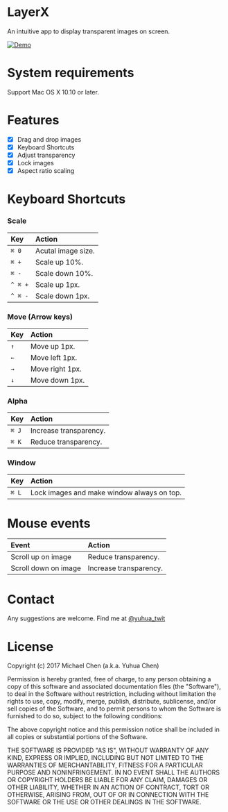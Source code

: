 # LayerX

An intuitive app to display transparent images on screen.

[![Demo](http://img.youtube.com/vi/35KixjZBDjY/0.jpg)](http://www.youtube.com/watch?v=35KixjZBDjY)

# System requirements

Support Mac OS X 10.10 or later.
 
# Features

- [x] Drag and drop images
- [x] Keyboard Shortcuts
- [x] Adjust transparency  
- [x] Lock images
- [X] Aspect ratio scaling

# Keyboard Shortcuts

### Scale

| Key | Action |
|:---|:---|
|`⌘ 0`| Acutal image size.|
|`⌘ +`| Scale up 10%.|
|`⌘ -`| Scale down 10%.|
|`^ ⌘ +`| Scale up 1px.|
|`^ ⌘ -`| Scale down 1px.|

### Move (Arrow keys)

| Key | Action |
|:---|:---|
|`↑`| Move up 1px.|
|`←`| Move left 1px.|
|`→`| Move right 1px.|
|`↓`| Move down 1px.|

### Alpha

|Key|Action|
|:---|:---|
|`⌘ J`| Increase transparency.|
|`⌘ K`| Reduce transparency.|

### Window

|Key|Action|
|:---|:---|
|`⌘ L`| Lock images and make window always on top.|

# Mouse events

| Event | Action |
|:---|:---|
| Scroll up on image | Reduce transparency. |
| Scroll down on image | Increase transparency. |

# Contact

Any suggestions are welcome. Find me at [@yuhua_twit](https://twitter.com/yuhua_twit)

# License

Copyright (c) 2017 Michael Chen (a.k.a. Yuhua Chen)

Permission is hereby granted, free of charge, to any person obtaining a copy of this software and associated documentation files (the "Software"), to deal in the Software without restriction, including without limitation the rights to use, copy, modify, merge, publish, distribute, sublicense, and/or sell copies of the Software, and to permit persons to whom the Software is furnished to do so, subject to the following conditions:

The above copyright notice and this permission notice shall be included in all copies or substantial portions of the Software.

THE SOFTWARE IS PROVIDED "AS IS", WITHOUT WARRANTY OF ANY KIND, EXPRESS OR IMPLIED, INCLUDING BUT NOT LIMITED TO THE WARRANTIES OF MERCHANTABILITY, FITNESS FOR A PARTICULAR PURPOSE AND NONINFRINGEMENT. IN NO EVENT SHALL THE AUTHORS OR COPYRIGHT HOLDERS BE LIABLE FOR ANY CLAIM, DAMAGES OR OTHER LIABILITY, WHETHER IN AN ACTION OF CONTRACT, TORT OR OTHERWISE, ARISING FROM, OUT OF OR IN CONNECTION WITH THE SOFTWARE OR THE USE OR OTHER DEALINGS IN THE SOFTWARE.
